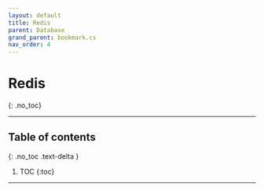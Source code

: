 ```yaml
---
layout: default
title: Redis
parent: Database
grand_parent: bookmark.cs
nav_order: 4
---
```


# Redis
{: .no_toc}

---

## Table of contents
{: .no_toc .text-delta }

1. TOC
{:toc}

---

